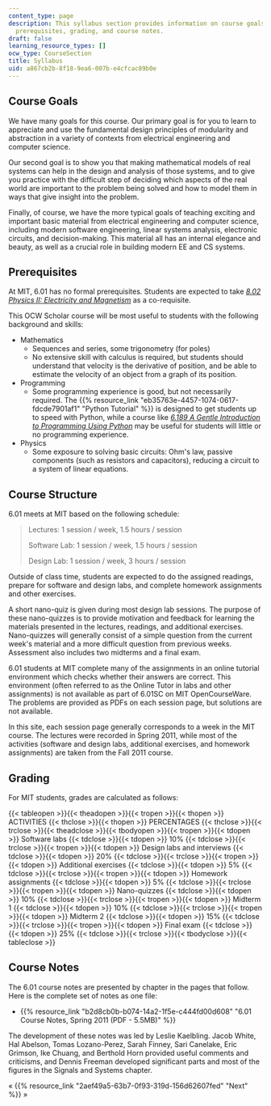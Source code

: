 ```yaml
---
content_type: page
description: This syllabus section provides information on course goals, structure,
  prerequisites, grading, and course notes.
draft: false
learning_resource_types: []
ocw_type: CourseSection
title: Syllabus
uid: a867cb2b-8f18-9ea6-007b-e4cfcac89b0e
---
```

## Course Goals

We have many goals for this course. Our primary goal is for you to learn to appreciate and use the fundamental design principles of modularity and abstraction in a variety of contexts from electrical engineering and computer science.

Our second goal is to show you that making mathematical models of real systems can help in the design and analysis of those systems, and to give you practice with the difficult step of deciding which aspects of the real world are important to the problem being solved and how to model them in ways that give insight into the problem.

Finally, of course, we have the more typical goals of teaching exciting and important basic material from electrical engineering and computer science, including modern software engineering, linear systems analysis, electronic circuits, and decision-making. This material all has an internal elegance and beauty, as well as a crucial role in building modern EE and CS systems.

## Prerequisites

At MIT, 6.01 has no formal prerequisites. Students are expected to take [*8.02 Physics II: Electricity and Magnetism*](https://ocw.mit.edu/courses/8-02-physics-ii-electricity-and-magnetism-spring-2019/) as a co-requisite.

This OCW Scholar course will be most useful to students with the following background and skills:

- Mathematics
    - Sequences and series, some trigonometry (for poles)
    - No extensive skill with calculus is required, but students should understand that velocity is the derivative of position, and be able to estimate the velocity of an object from a graph of its position.
- Programming
    - Some programming experience is good, but not necessarily required. The {{% resource_link "eb35763e-4457-1074-0617-fdcde7901af1" "Python Tutorial" %}} is designed to get students up to speed with Python, while a course like [*6.189 A Gentle Introduction to Programming Using Python*](https://ocw-studio.odl.mit.edu/courses/6-189-a-gentle-introduction-to-programming-using-python-january-iap-2011) may be useful for students will little or no programming experience.
- Physics
    - Some exposure to solving basic circuits: Ohm's law, passive components (such as resistors and capacitors), reducing a circuit to a system of linear equations.

## Course Structure

6.01 meets at MIT based on the following schedule:

> Lectures: 1 session / week, 1.5 hours / session
> 
> Software Lab: 1 session / week, 1.5 hours / session
> 
> Design Lab: 1 session / week, 3 hours / session

Outside of class time, students are expected to do the assigned readings, prepare for software and design labs, and complete homework assignments and other exercises.

A short nano-quiz is given during most design lab sessions. The purpose of these nano-quizzes is to provide motivation and feedback for learning the materials presented in the lectures, readings, and additional exercises. Nano-quizzes will generally consist of a simple question from the current week's material and a more difficult question from previous weeks. Assessment also includes two midterms and a final exam.

6.01 students at MIT complete many of the assignments in an online tutorial environment which checks whether their answers are correct. This environment (often referred to as the Online Tutor in labs and other assignments) is not available as part of 6.01SC on MIT OpenCourseWare. The problems are provided as PDFs on each session page, but solutions are not available.

In this site, each session page generally corresponds to a week in the MIT course. The lectures were recorded in Spring 2011, while most of the activities (software and design labs, additional exercises, and homework assignments) are taken from the Fall 2011 course.

## Grading

For MIT students, grades are calculated as follows:

{{< tableopen >}}{{< theadopen >}}{{< tropen >}}{{< thopen >}}
ACTIVITIES
{{< thclose >}}{{< thopen >}}
PERCENTAGES
{{< thclose >}}{{< trclose >}}{{< theadclose >}}{{< tbodyopen >}}{{< tropen >}}{{< tdopen >}}
Software labs
{{< tdclose >}}{{< tdopen >}}
10%
{{< tdclose >}}{{< trclose >}}{{< tropen >}}{{< tdopen >}}
Design labs and interviews
{{< tdclose >}}{{< tdopen >}}
20%
{{< tdclose >}}{{< trclose >}}{{< tropen >}}{{< tdopen >}}
Additional exercises
{{< tdclose >}}{{< tdopen >}}
5%
{{< tdclose >}}{{< trclose >}}{{< tropen >}}{{< tdopen >}}
Homework assignments
{{< tdclose >}}{{< tdopen >}}
5%
{{< tdclose >}}{{< trclose >}}{{< tropen >}}{{< tdopen >}}
Nano-quizzes
{{< tdclose >}}{{< tdopen >}}
10%
{{< tdclose >}}{{< trclose >}}{{< tropen >}}{{< tdopen >}}
Midterm 1
{{< tdclose >}}{{< tdopen >}}
10%
{{< tdclose >}}{{< trclose >}}{{< tropen >}}{{< tdopen >}}
Midterm 2
{{< tdclose >}}{{< tdopen >}}
15%
{{< tdclose >}}{{< trclose >}}{{< tropen >}}{{< tdopen >}}
Final exam
{{< tdclose >}}{{< tdopen >}}
25%
{{< tdclose >}}{{< trclose >}}{{< tbodyclose >}}{{< tableclose >}}

## Course Notes

The 6.01 course notes are presented by chapter in the pages that follow. Here is the complete set of notes as one file:

- {{% resource_link "b2d8cb0b-b074-14a2-1f5e-c444fd00d608" "6.01 Course Notes, Spring 2011 (PDF - 5.5MB)" %}}

The development of these notes was led by Leslie Kaelbling. Jacob White, Hal Abelson, Tomas Lozano-Perez, Sarah Finney, Sari Canelake, Eric Grimson, Ike Chuang, and Berthold Horn provided useful comments and criticisms, and Dennis Freeman developed significant parts and most of the figures in the Signals and Systems chapter.

« {{% resource_link "2aef49a5-63b7-0f93-319d-156d62607fed" "Next" %}} »